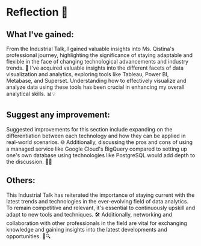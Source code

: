 # Reflection 🌟
## What I've gained:
From the Industrial Talk, I gained valuable insights into Ms. Qistina's professional journey, highlighting the significance of staying adaptable and flexible in the face of changing technological advancements and industry trends. 🚀 I've acquired valuable insights into the different facets of data visualization and analytics, exploring tools like Tableau, Power BI, Metabase, and Superset. Understanding how to effectively visualize and analyze data using these tools has been crucial in enhancing my overall analytical skills. 📊💡

## Suggest any improvement:
Suggested improvements for this section include expanding on the differentiation between each technology and how they can be applied in real-world scenarios. 🌐 Additionally, discussing the pros and cons of using a managed service like Google Cloud's BigQuery compared to setting up one's own database using technologies like PostgreSQL would add depth to the discussion. 🔄🤔

## Others:
This Industrial Talk has reiterated the importance of staying current with the latest trends and technologies in the ever-evolving field of data analytics. To remain competitive and relevant, it's essential to continuously upskill and adapt to new tools and techniques. 🛠️ Additionally, networking and collaboration with other professionals in the field are vital for exchanging knowledge and gaining insights into the latest developments and opportunities. 🤝🔍
